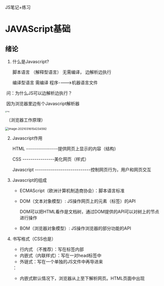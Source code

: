 JS笔记+练习

# JAVAScript基础



## 绪论

1. 什么是Javascript?

   脚本语言 （解释型语言）    无需编译，    边解析边执行

   编译型语言                             需编译            程序---->机器语言文件

​    问：为什么JS可以边解析边执行？

​		    因为浏览器里边有个Javascript解析器

<img src="https://upload-images.jianshu.io/upload_images/647982-d3210a42382f4b74.png?imageMogr2/auto-orient/strip|imageView2/2/w/846/format/webp" alt="img" style="zoom: 33%;" />

​                                                                            （浏览器工作原理）

<img src="C:\Users\malan\AppData\Roaming\Typora\typora-user-images\image-20210316154234592.png" alt="image-20210316154234592" style="zoom:67%;" />

2. Javascript作用

   HTML  ----------------提供网页上显示的内容（结构）

   CSS      ----------------美化网页（样式）

   Javascript  ----------------------------控制网页行为，用户和网页交互

   

3. Javascript的组成

   - ECMAScript（欧洲计算机制造商协会）：脚本语言标准

   - DOM（文本对象模型）: JS操作网页上的元素（标签）的API

     DOM可以把HTML看作是文档树，通过DOM提供的API可以对树上的节点进行操作

   - BOM（浏览器对象模型）:  JS操作浏览器的部分功能的API

     

4. 书写格式（CSS也是）

   - 行内式   （不推荐）：写在标签内部
   - 内嵌式（内联样式）：写在一对head标签中
   - 外链式：写在一个单独的JS文件中再导进来

   <!--注意点-->：

   - 内嵌式默认情况下，浏览器从上至下解析网页。HTML页面中出现<script>标签后，就会让页面暂停等待脚本的解析和执行。无论当前脚本是内嵌式还是外链式，页面的下载和渲染都必须停下来等等脚本的执行完成才能继续。
   - 如果将JS代码写到head标签中，并需要通过js代码操作页面上的元素，那么就不能直接书写js代码，否则无效
     - 解决1：必须加上window.onload = function( )  {操作界面元素的JS}
     - window.onload：等到界面上所有的内容都加载完毕再执行{ }中的代码
     - 解决2：可以将JS代码写到body结束标签的前面

   - 外链式导入.js文件，并且需要在.js文件中操作界面上的元素。

     那么，如果是在head标签中导入的，必须在.js文件中加上window.onload；如果是在body结束标签前面导入的，则不用添加。

   - 如果需要在一对script标签中编写JS代码，那么就不能同时通过script标签再导入其他的.js文件，否则书写的JS代码无效。

     

5. JS常见输出方式：

   - 通过弹窗的形式输出

     `alert("hello,world");`

     `confirm("hello,world");`

     `prompt("hello,world");`

     

   - 通过网页内容区域的形式输出

     `document.write();`

   - 通过开发者工具控制台的形式输出

     `console.log();`

     `console.warn();`

     `console.error();`

     

   注意：**JS是严格区分大小写的。**

   如果输出的内容不是数字，那么就必须通过单引号或者双引号括起来

   不加分号的话，浏览器自动添加，会消耗一定性能，并且有可能会添加错误

   

## JS常量和变量

#### 常量

- 整型常量

- 实型常量：小数
- 字符串常量：单引号或双引号括起来的，”abc"   'a'
- 布尔常量: true   false
- 自定义常量（**ES6新增**）  const  常量名称 = 常量取值；

注意：无论单引号或者双引号括起来了多少个字符，在JS中都是字符串常量



#### **变量**

1. 变量的定义：  var  变量名称；

   注意：JS中，定义变量不需要通过数据类型指定变量的类型

​      **即，值决定类型。**

2. JS中变量如果没有初始化，里面存储的是undefined

   

注意点：

- JS中变量之间是可以互相赋值的

- 若定义了同名的变量，后定义的会覆盖先定义的

- ES6之前，可以先使用变量，再定义。因为会发生预解析（预处理）

  预解析：将当前JS代码中所有<u>变量的定义</u>和<u>函数定义</u>放在所有代码的最前面

```
var num = 123;
预解析：
var num;
console.log(num);    //undefined
num = 123;
```



## 关键字和标识符

#### 关键字

严格区分大小写.

在JS中所有的关键字都是小写的。

|  关键字  |         |            |        |         |
| :------: | ------- | ---------- | ------ | ------- |
|  break   | do      | instanceof | typeof | case    |
|   else   | new     | var        | catch  | finally |
|  while   | default | if         | throw  | delete  |
|    in    | try     | function   | this   | with    |
| debugger | false   | true       | null   |         |

#### 保留字

| 保留字    |         |           |            |
| --------- | ------- | --------- | ---------- |
| class     | enum    | extends   | super      |
| const     | export  | import    | implements |
| let       | private | public    | yield      |
| interface | package | protected | static     |

#### 标识符

程序员在程序中自己起的名称，eg: 变量名、函数名

标识符命名规则：

- 只能由英文字母、数字、下划线、$ 组成。不能以数字开头

- 严格区分大小写

- 不可以使用关键字、保留字

- 变量的命名遵守**驼峰命名法**，首字母小写，第二个单词的首字母大写。

- #### JS底层保存标识符时实际上采用的时Unicode编码，所以，所有的utf-8中含有的内容都可以作为标识符

  eg:     haha_test     //是合法的标识符



## 数据类型

#### 数据

静态数据：永久性数据，存储在硬盘中

动态数据：程序运行时动态产生的临时数据，存储在内存中（访问速度快）

相互转换：从硬盘加载到内存



#### 数据类型

6种数据类型：

- Number数值
- String字符串
- Boolean布尔                ------前五个：基本数据类型
- Undefined未定义
- Null空值
- Object对象                    ------引用数据类型



**注意：**

⭐ Number注意点

由于内存的限制，ECMAScript并不能保存世界上所有的数值

```
console.log(Number.MAX_VALUE);  // 最大值：1.7976931348623157e+308
console.log(Number.MIN_VALUE);  // 最小值：5e-324
console.log(Number.MAX_VALUE + Number.MAX_VALUE); // Infinity  无穷大
console.log(typeof -Infinity); // number   无穷小
NaN 非法数字（Not A Number）
```

JS中整数的运算可以保证精确的结果，浮点数的运算可能得到一个不精确的结果。



⭐ Boolean注意点

虽然Boolean 类型的字面值只有两个，但 ECMAScript 中所有类型的值都有与这两个 Boolean 值等价的值

- 任何非零数值都是true, 包括正负无穷大, 只有0和NaN是false

- 任何非空字符串都是true, 只有空字符串是false

- 任何对象都是true, 只有null和undefined是false

  

⭐Null   &   Undefined注意点

（1）undefined是Undefined类型的字面量

- 前者undefined和10, "abc"一样是一个常量

- 后者Undefined和Number,Boolean一样是一个数据类型

- 需要注意的是typeof对没有初始化和没有声明的变量都会返回undefined。
- Undefined类型只有一种值就是undefined

（2）Null类型只有一个值：null

​          `typeof(null)      //Object`

- undefined值实际上是由null值衍生出来的，所以如果比较undefined和null是否相等，会返回true

  ```
  console.log(null == undefined);    //true
  console.log(null === undefined)    //false
  ```

  

#### 查看数据类型

typeof   数据

**typeof操作符会将结果以字符串的形式返回**



#### 数据类型转换

1. **转换为字符串类型**

   - Number类型、Boolean类型 ---------->变量名称 . toString()

   - 变量 or 常量、null 、undefined    --------> . String()

   - 变量 or 常量    +  “ ”   or  ' '   （原理：同String()函数）

     ⭐ 注意：

     ☆  数值类型的toString()，可携带一个参数，输出对应进制的值。 eg: num.toString(8);   //8进制

     ☆  变量名称 . toString()是对拷贝的数据进行转换，所以不会影响原有数据

     ☆  常量不能直接调用toString方法，因为常量是不能改变的

     ☆   谷歌浏览器中，Number类型是蓝色的，String类型是灰色的

     ☆    String(变量 or 常量)   //因为是根据传入的值重新生成新的值，不是改变原有数据

     

2. **转换为数值类型**

   - Number（变量  or 常量）
   - +、-   (注： -  会修改数据的正负性)
   - parseInt()    //只提取整数              parseFloat()   //可提取小数



​		（1）String---->Number：

​					☆  若字符串中都是数值，正常转换

​					☆  若字符串为 <u>空串</u> 或者 <u>全是空格的字符串</u>   ----->0

​					☆  若字符串含非数值  ------>NaN

​		（2）Boolean---->Number：

​						true  --->  1           false ---->  0

​		（3）**null---->Number： 0**

​		（4） **undefined---->Number：  NaN**



⭐ parseInt 注意点

- 从第一位有效数字开始, 直到遇到无效数字

- 如果第一位不是有效数字, 什么都提取不到, 会返回NaN

- 第一个参数是要转换的字符串，第二个参数是要转换的进制

  `parseInt("")  // 0`     

⭐ parseFloat 注意点

- 会解析第一个，遇到第二个，或者非数字结束
- 如果第一位不是有效数字, 什么都提取不到
- <u>不支持第二个参数，只能解析10进制数</u>
- 如果解析的内容里只有整数，解析成整数

对非String使用parseInt()或parseFloat(), 会先将其转换为String然后在操作

```
var str1 = true;
console.log(parseInt(str1));   //相当于parseInt("true")
```





































